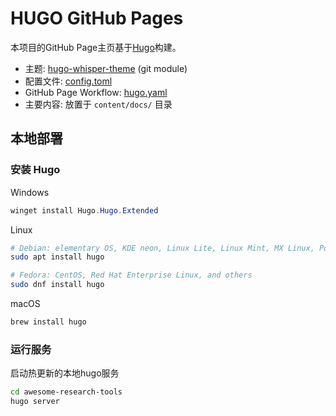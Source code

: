 # HUGO GitHub Pages

本项目的GitHub Page主页基于[Hugo](https://gohugo.io/)构建。

- 主题: [hugo-whisper-theme](https://hugo-whisper.netlify.app/) (git module)
- 配置文件: [config.toml](config.toml)
- GitHub Page Workflow: [hugo.yaml](.github/workflows/hugo.yaml)
- 主要内容: 放置于 `content/docs/` 目录

## 本地部署

### 安装 Hugo

Windows

```powershell
winget install Hugo.Hugo.Extended
```

Linux

```sh
# Debian: elementary OS, KDE neon, Linux Lite, Linux Mint, MX Linux, Pop!_OS, Ubuntu, Zorin OS, and others
sudo apt install hugo   

# Fedora: CentOS, Red Hat Enterprise Linux, and others
sudo dnf install hugo   
```

macOS

```sh
brew install hugo
```

### 运行服务

启动热更新的本地hugo服务

```sh
cd awesome-research-tools
hugo server
```

